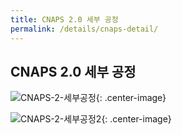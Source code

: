```yaml
---
title: CNAPS 2.0 세부 공정
permalink: /details/cnaps-detail/
---
```


## CNAPS 2.0 세부 공정

![CNAPS-2-세부공정](https://cnaps-skcc.github.io/assets/images/cnaps-details.png){: .center-image}

![CNAPS-2-세부공정2](https://cnaps-skcc.github.io/assets/images/cnaps-Integ.png){: .center-image}